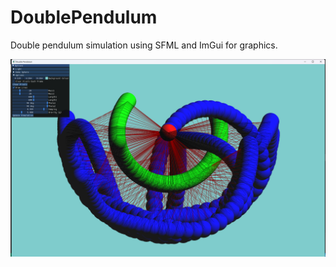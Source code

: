# DoublePendulum

Double pendulum simulation using SFML and ImGui for graphics.

![Path Overlay](imgs/path.png)